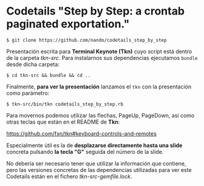 # Codetails "Step by Step: a crontab paginated exportation."

    $ git clone https://github.com/nando/codetails_step_by_step

Presentación escrita para **Terminal Keynote (Tkn)** cuyo script está dentro de la carpeta *tkn-src*. Para instalarnos sus dependencias ejecutamos `bundle` desde dicha carpeta:

    $ cd tkn-src && bundle && cd ..

Finalmente, **para ver la presentación** lanzamos el `tkn` con la presentación como parámetro:

    $ tkn-src/bin/tkn codetails_step_by_step.rb

Para movernos podemos utilizar las flechas, PageUp, PageDown, así como otras teclas que están en el README de **Tkn**:

https://github.com/fxn/tkn#keyboard-controls-and-remotes

Especialmente útil es la de **desplazarse directamente hasta una slide** concreta pulsando **la tecla "G"** seguida del número de la slide.

No debería ser necesario tener que utilizar la información que contiene, pero las versiones concretas de las dependencias utilizadas para ver este Codetails están en el fichero *tkn-src-gemfile.lock*.

